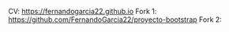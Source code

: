 CV: https://fernandogarcia22.github.io
Fork 1: https://github.com/FernandoGarcia22/proyecto-bootstrap
Fork 2:
